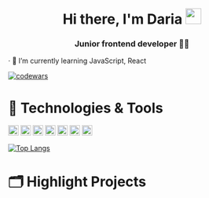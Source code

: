 <h1 align="center">Hi there, I'm Daria
<img src="https://github.com/blackcater/blackcater/raw/main/images/Hi.gif" height="32"/></h1>
<h3 align="center">Junior frontend developer 👩‍💻 </h3>

· 🌱 I’m currently learning JavaScript, React

[![codewars](https://www.codewars.com/users/DariaaaP/badges/small)](https://www.codewars.com/users/DariaaaP) 


<h1 align="left">🔧 Technologies & Tools</h1>
<div><img src="https://img.shields.io/badge/Code-JavaScript-lightgrey?style=flat&logo=JavaScript&logoColor=white" height="21"/> <img src="https://img.shields.io/badge/Code-React-lightgrey?style=flat&logo=React&logoColor=white" height="21"/> <img src="https://img.shields.io/badge/Code-Python-lightgrey?style=flat&logo=Python&logoColor=white" height="21"/>
<img src="https://img.shields.io/badge/Editor-VS Code-lightgrey?style=flat&logo=Visual Studio Code&logoColor=white" height="21"/> <img src="https://img.shields.io/badge/Tools-PostgreSQL-lightgrey?style=flat&logo=PostgreSQL&logoColor=white" height="21"/> <img src="https://img.shields.io/badge/Tools-Postman-lightgrey?style=flat&logo=Postman&logoColor=white" height="21"/> <img src="https://img.shields.io/badge/Tools-Power BI-lightgrey?style=flat&logo=Power BI&logoColor=white" height="21"/></div>


[![Top Langs](https://github-readme-stats.vercel.app/api/top-langs/?username=DariaaaP&layout=compact)](https://github.com/anuraghazra/github-readme-stats)

<h1 align="left">🗂️ Highlight Projects</h1>
<!--### Hi there 👋

I'm Daria, junior frontend developer 👨‍💻


**DariaaaP/DariaaaP** is a ✨ _special_ ✨ repository because its `README.md` (this file) appears on your GitHub profile.

Here are some ideas to get you started:

- 🔭 I’m currently working on ...
- 🌱 I’m currently learning ...
- 👯 I’m looking to collaborate on ...
- 🤔 I’m looking for help with ...
- 💬 Ask me about ...
- 📫 How to reach me: ...
- 😄 Pronouns: ...
- ⚡ Fun fact: ...
-->
